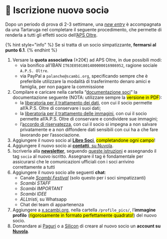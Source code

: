 # 📩 Iscrizione nuovə sociə

Dopo un periodo di prova di 2-3 settimane, una [_new entry_](../staff/new-entry.md) è accompagnata da una Tartaruga nel completare il seguente procedimento, che permette di renderla a tutti gli effetti socio dell’[APS Oltre](./).

{% hint style="info" %}
Se si tratta di un socio simpatizzante, **fermarsi al punto 6.1**.
{% endhint %}

1. Versare la **quota associativa** (≥20€) ad APS Oltre, in due possibili modi:
   * via bonifico all’IBAN `IT63E0501801400000016986952`, ragione sociale `A.P.S. Oltre`.
   * via PayPal a `palanche@scambi.org`, specificando sempre che è preferibile utilizzare la modalità di trasferimento denaro amici e famiglia, per non pagare la commissione
2. Compilare e caricare nella cartella “[documentazione soci](https://nuvola.scambi.org/f/118956)” la documentazione seguente (NOTA: utilizzare sempre la <mark style="background-color:yellow;">versione in PDF</mark>):
   * la [liberatoria per il trattamento dei dati](https://nuvola.scambi.org/s/TnEwFrwPwr94MHH), con cui il socio permette all’A.P.S. Oltre di conservare i suoi dati;
   * la [liberatoria per il trattamento delle immagini](https://nuvola.scambi.org/s/RHPnZDRwJGAemtq), con cui il socio permette all’A.P.S. Oltre di conservare e condividere sue immagini;
   * l’[accordo di riservatezza](https://nuvola.scambi.org/s/fkSYNNW7c9idwoq), con cui il socio si impegna a non salvare privatamente e a non diffondere dati sensibili con cui ha a che fare lavorando per l’associazione.
3. Aggiungere il nuovo socio al [**Libro Soci**](https://pino.scambi.org/database/61/table/323), <mark style="background-color:yellow;">completandone ogni campo</mark>!
4. Aggiungere il nuovo socio ai [**contatti**, su Nuvola](https://nuvola.scambi.org/apps/contacts/All%20contacts).
5. Iscriverlə alla [**newsletter**](https://epistulae.scambi.org), seguendo [queste istruzioni](../comunicazione/newsletter.md) e assegnando il tag `sociə` al nuovo iscritto. Assegnare il tag è fondamentale per assicurarsi che le comunicazioni ufficiali con i soci arrivino correttamente a tutti
6. Aggiungere il nuovo socio alle seguenti **chat**:
   * Canale [_Scambi Festival_](https://t.me/scambifestival) (solo questo per i soci simpatizzanti)
   * _Scambi STAFF_
   * _Scambi IMPORTANT_
   * _Scambi IDEE_
   * _ALLtristi_, su Whatsapp
   * Chat dei team di appartenenza
7. Aggiungere a [x.scambi.org](../piattaforme-e-strumenti/x.scambi.org.md), nella cartella `/profile_pics/`, l’**immagine profilo** (<mark style="background-color:yellow;">rigorosamente in formato perfettamente quadrato!</mark>) del nuovo socio.
8. Domandare ai [Paguri](../staff/teams/#paguri) o a [Silicon](../staff/teams/#silicon) di creare al nuovo socio un **account su** [**Nuvola**](../piattaforme-e-strumenti/nuvola/).
